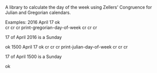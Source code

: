 A library to calculate the day of the week using Zellers' Congruence for Julian and Gregorian calendars.

Examples:
2016 April 17  ok          
cr cr cr print-gregorian-day-of-week cr cr cr


17 of April 2016 is a Sunday


 ok
 1500 April 17  ok
cr cr cr print-julian-day-of-week cr cr cr


17 of April 1500 is a Sunday


 ok
